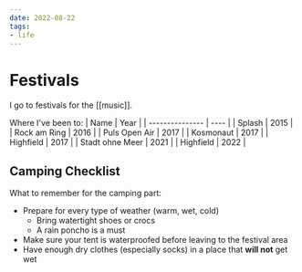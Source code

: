 ```yaml
---
date: 2022-08-22
tags:
- life
---
```


# Festivals
I go to festivals for the [[music]].

Where I've been to:
| Name            | Year |
| --------------- | ---- |
| Splash          | 2015 |
| Rock am Ring    | 2016 |
| Puls Open Air   | 2017 |
| Kosmonaut       | 2017 |
| Highfield       | 2017 |
| Stadt ohne Meer | 2021 |
| Highfield       | 2022 |

## Camping Checklist 
What to remember for the camping part:
- Prepare for every type of weather (warm, wet, cold)
	- Bring watertight shoes or crocs
	- A rain poncho is a must
- Make sure your tent is waterproofed before leaving to the festival area
- Have enough dry clothes (especially socks) in a place that **will not** get wet